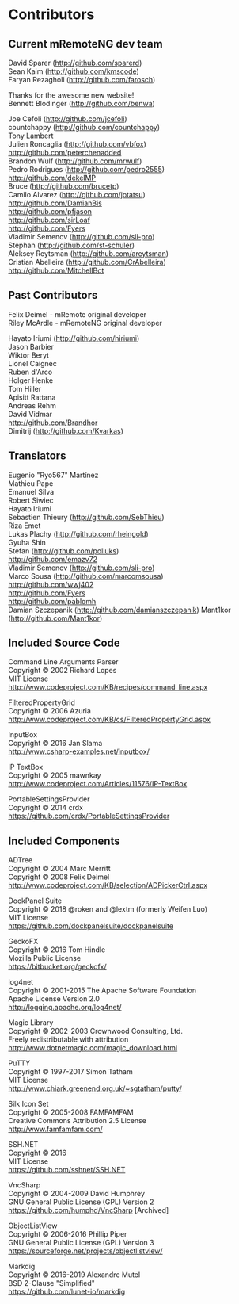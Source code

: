 # Contributors
## Current mRemoteNG dev team
David Sparer (http://github.com/sparerd)  
Sean Kaim (http://github.com/kmscode)  
Faryan Rezagholi (http://github.com/farosch)  

Thanks for the awesome new website!  
Bennett Blodinger (http://github.com/benwa)

Joe Cefoli (http://github.com/jcefoli)  
countchappy (http://github.com/countchappy)  
Tony Lambert  
Julien Roncaglia (http://github.com/vbfox)  
http://github.com/peterchenadded  
Brandon Wulf (http://github.com/mrwulf)  
Pedro Rodrigues (http://github.com/pedro2555)  
http://github.com/dekelMP  
Bruce (http://github.com/brucetp)  
Camilo Alvarez (http://github.com/jotatsu)  
http://github.com/DamianBis  
http://github.com/pfjason  
http://github.com/sirLoaf  
http://github.com/Fyers  
Vladimir Semenov (http://github.com/sli-pro)  
Stephan (http://github.com/st-schuler)  
Aleksey Reytsman (http://github.com/areytsman)  
Cristian Abelleira (http://github.com/CrAbelleira)  
http://github.com/MitchellBot

## Past Contributors
Felix Deimel - mRemote original developer  
Riley McArdle - mRemoteNG original developer  

Hayato Iriumi (http://github.com/hiriumi)  
Jason Barbier  
Wiktor Beryt  
Lionel Caignec  
Ruben d'Arco  
Holger Henke  
Tom Hiller  
Apisitt Rattana  
Andreas Rehm  
David Vidmar  
http://github.com/Brandhor  
Dimitrij (http://github.com/Kvarkas)  

## Translators
Eugenio "Ryo567" Martínez  
Mathieu Pape  
Emanuel Silva  
Robert Siwiec  
Hayato Iriumi  
Sebastien Thieury (http://github.com/SebThieu)  
Riza Emet  
Lukas Plachy (http://github.com/rheingold)  
Gyuha Shin  
Stefan (http://github.com/polluks)  
http://github.com/emazv72  
Vladimir Semenov (http://github.com/sli-pro)  
Marco Sousa (http://github.com/marcomsousa)  
http://github.com/wwj402  
http://github.com/Fyers  
http://github.com/pablomh  
Damian Szczepanik (http://github.com/damianszczepanik)
Mant1kor (http://github.com/Mant1kor)

## Included Source Code
Command Line Arguments Parser  
Copyright © 2002 Richard Lopes  
MIT License  
http://www.codeproject.com/KB/recipes/command_line.aspx

FilteredPropertyGrid  
Copyright © 2006 Azuria  
http://www.codeproject.com/KB/cs/FilteredPropertyGrid.aspx

InputBox  
Copyright © 2016 Jan Slama  
http://www.csharp-examples.net/inputbox/

IP TextBox  
Copyright © 2005 mawnkay  
http://www.codeproject.com/Articles/11576/IP-TextBox

PortableSettingsProvider   	
Copyright © 2014 crdx  
https://github.com/crdx/PortableSettingsProvider


## Included Components
ADTree  
Copyright © 2004 Marc Merritt  
Copyright © 2008 Felix Deimel  
http://www.codeproject.com/KB/selection/ADPickerCtrl.aspx

DockPanel Suite  
Copyright © 2018 @roken and @lextm (formerly Weifen Luo)  
MIT License  
https://github.com/dockpanelsuite/dockpanelsuite

GeckoFX   
Copyright © 2016 Tom Hindle  
Mozilla Public License  
https://bitbucket.org/geckofx/

log4net  
Copyright © 2001-2015 The Apache Software Foundation  
Apache License Version 2.0  
http://logging.apache.org/log4net/

Magic Library  
Copyright © 2002-2003 Crownwood Consulting, Ltd.  
Freely redistributable with attribution  
http://www.dotnetmagic.com/magic_download.html

PuTTY  
Copyright © 1997-2017 Simon Tatham  
MIT License  
http://www.chiark.greenend.org.uk/~sgtatham/putty/

Silk Icon Set  
Copyright © 2005-2008 FAMFAMFAM  
Creative Commons Attribution 2.5 License  
http://www.famfamfam.com/

SSH.NET  
Copyright © 2016  
MIT License  
https://github.com/sshnet/SSH.NET

VncSharp  
Copyright © 2004-2009 David Humphrey  
GNU General Public License (GPL) Version 2  
https://github.com/humphd/VncSharp [Archived]

ObjectListView  
Copyright © 2006-2016 Phillip Piper  
GNU General Public License (GPL) Version 3  
https://sourceforge.net/projects/objectlistview/

Markdig  
Copyright © 2016-2019 Alexandre Mutel  
BSD 2-Clause "Simplified"  
https://github.com/lunet-io/markdig
